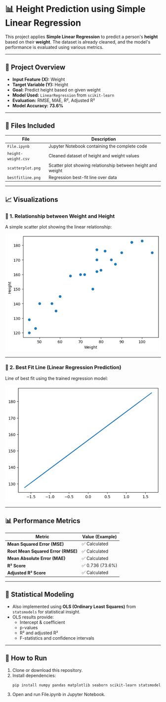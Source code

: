 # 📊 Height Prediction using Simple Linear Regression

This project applies **Simple Linear Regression** to predict a person's **height** based on their **weight**. The dataset is already cleaned, and the model's performance is evaluated using various metrics.

---

## 📝 Project Overview

- **Input Feature (X):** Weight  
- **Target Variable (Y):** Height  
- **Goal:** Predict height based on given weight  
- **Model Used:** `LinearRegression` from `scikit-learn`  
- **Evaluation:** RMSE, MAE, R², Adjusted R²  
- **Model Accuracy:** **73.6%**

---

## 📂 Files Included

| File | Description |
|------|-------------|
| `File.ipynb` | Jupyter Notebook containing the complete code |
| `height-weight.csv` | Cleaned dataset of height and weight values |
| `scatterplot.png` | Scatter plot showing relationship between height and weight |
| `bestfitline.png` | Regression best-fit line over data |

---

## 📈 Visualizations

### 🔹 1. Relationship between Weight and Height
A simple scatter plot showing the linear relationship:

![Weight vs Height](scatterplot.png)

---

### 🔹 2. Best Fit Line (Linear Regression Prediction)
Line of best fit using the trained regression model:

![Best Fit Line](bestfitline.png)

---

## 📊 Performance Metrics

| Metric | Value (Example) |
|--------|-----------------|
| **Mean Squared Error (MSE)** | ✅ Calculated |
| **Root Mean Squared Error (RMSE)** | ✅ Calculated |
| **Mean Absolute Error (MAE)** | ✅ Calculated |
| **R² Score** | ✅ 0.736 (73.6%) |
| **Adjusted R² Score** | ✅ Calculated |

---

## 🧪 Statistical Modeling

- Also implemented using **OLS (Ordinary Least Squares)** from `statsmodels` for statistical insight.
- OLS results provide:
  - Intercept & coefficient
  - p-values
  - R² and adjusted R²
  - F-statistics and confidence intervals

---

## 🚀 How to Run

1. Clone or download this repository.
2. Install dependencies:
   ```bash
   pip install numpy pandas matplotlib seaborn scikit-learn statsmodels
3. Open and run File.ipynb in Jupyter Notebook.